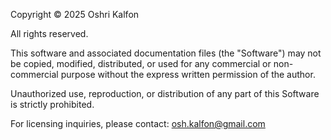 Copyright © 2025 Oshri Kalfon

All rights reserved.

This software and associated documentation files (the "Software") may not be copied, modified, distributed, or used for any commercial or non-commercial purpose without the express written permission of the author.

Unauthorized use, reproduction, or distribution of any part of this Software is strictly prohibited.

For licensing inquiries, please contact: osh.kalfon@gmail.com
